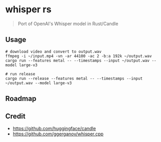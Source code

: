 # whisper rs

> Port of OpenAI's Whisper model in Rust/Candle

## Usage

```
# download video and convert to output.wav
ffmpeg -i ~/input.mp4 -vn -ar 44100 -ac 2 -b:a 192k ~/output.wav
cargo run --features metal -- --timestamps --input ~/output.wav --model large-v3

# run release
cargo run --release --features metal -- --timestamps --input ~/output.wav --model large-v3

```

## Roadmap

## Credit

- https://github.com/huggingface/candle
- https://github.com/ggerganov/whisper.cpp
